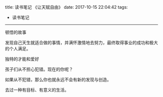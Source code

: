 title: 读书笔记 《让天赋自由》
date: 2017-10-15 22:04:42
tags: 
- 读书笔记
---

顿悟的故事
<!--more-->

发现自己天生就适合做的事情，并满怀激情地去努力，最终取得事业的成功和极大的个人满足。

独特的才能和爱好

孩子们从不担心犯错。现在的你呢？

如果从不犯错，那么你也就永远不会有新的发现与创造。

去过一种有目标、有意义的生活。

